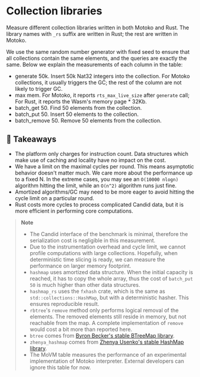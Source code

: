# Collection libraries

Measure different collection libraries written in both Motoko and Rust. 
The library names with `_rs` suffix are written in Rust; the rest are written in Motoko.

We use the same random number generator with fixed seed to ensure that all collections contain
the same elements, and the queries are exactly the same. Below we explain the measurements of each column in the table:

* generate 50k. Insert 50k Nat32 integers into the collection. For Motoko collections, it usually triggers the GC; the rest of the column are not likely to trigger GC.
* max mem. For Motoko, it reports `rts_max_live_size` after `generate` call; For Rust, it reports the Wasm's memory page * 32Kb.
* batch_get 50. Find 50 elements from the collection.
* batch_put 50. Insert 50 elements to the collection.
* batch_remove 50. Remove 50 elements from the collection.

## **💎 Takeaways**

* The platform only charges for instruction count. Data structures which make use of caching and locality have no impact on the cost.
* We have a limit on the maximal cycles per round. This means asymptotic behavior doesn't matter much. We care more about the performance up to a fixed N. In the extreme cases, you may see an `O(10000 nlogn)` algorithm hitting the limit, while an `O(n^2)` algorithm runs just fine.
* Amortized algorithms/GC may need to be more eager to avoid hitting the cycle limit on a particular round.
* Rust costs more cycles to process complicated Candid data, but it is more efficient in performing core computations.

> **Note**
>
> * The Candid interface of the benchmark is minimal, therefore the serialization cost is negligible in this measurement.
> * Due to the instrumentation overhead and cycle limit, we cannot profile computations with large collections. Hopefully, when deterministic time slicing is ready, we can measure the performance on larger memory footprint.
> * `hashmap` uses amortized data structure. When the initial capacity is reached, it has to copy the whole array, thus the cost of `batch_put 50` is much higher than other data structures.
> * `hashmap_rs` uses the `fxhash` crate, which is the same as `std::collections::HashMap`, but with a deterministic hasher. This ensures reproducible result.
> * `rbtree`'s `remove` method only performs logical removal of the elements. The removed elements still reside in memory, but not reachable from the map. A complete implementation of `remove` would cost a bit more than reported here.
> * `btree` comes from [Byron Becker's stable BTreeMap library](https://github.com/canscale/StableHeapBTreeMap).
> * `zhenya_hashmap` comes from [Zhenya Usenko's stable HashMap library](https://github.com/ZhenyaUsenko/motoko-hash-map).
> * The MoVM table measures the performance of an experimental implementation of Motoko interpreter. External developers can ignore this table for now.
